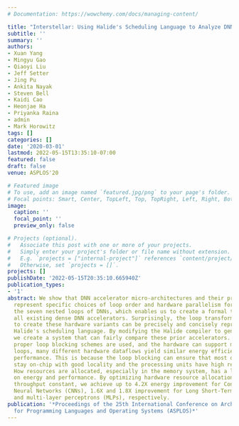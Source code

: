 ```yaml
---
# Documentation: https://wowchemy.com/docs/managing-content/

title: "Interstellar: Using Halide's Scheduling Language to Analyze DNN Accelerators"
subtitle: ''
summary: ''
authors:
- Xuan Yang
- Mingyu Gao
- Qiaoyi Liu
- Jeff Setter
- Jing Pu
- Ankita Nayak
- Steven Bell
- Kaidi Cao
- Heonjae Ha
- Priyanka Raina
- admin
- Mark Horowitz
tags: []
categories: []
date: '2020-03-01'
lastmod: 2022-05-15T13:35:10-07:00
featured: false
draft: false
venue: ASPLOS'20

# Featured image
# To use, add an image named `featured.jpg/png` to your page's folder.
# Focal points: Smart, Center, TopLeft, Top, TopRight, Left, Right, BottomLeft, Bottom, BottomRight.
image:
  caption: ''
  focal_point: ''
  preview_only: false

# Projects (optional).
#   Associate this post with one or more of your projects.
#   Simply enter your project's folder or file name without extension.
#   E.g. `projects = ["internal-project"]` references `content/project/deep-learning/index.md`.
#   Otherwise, set `projects = []`.
projects: []
publishDate: '2022-05-15T20:35:10.665940Z'
publication_types:
- '1'
abstract: We show that DNN accelerator micro-architectures and their program mappings
  represent specific choices of loop order and hardware parallelism for computing
  the seven nested loops of DNNs, which enables us to create a formal taxonomy of
  all existing dense DNN accelerators. Surprisingly, the loop transformations needed
  to create these hardware variants can be precisely and concisely represented by
  Halide's scheduling language. By modifying the Halide compiler to generate hardware,
  we create a system that can fairly compare these prior accelerators. As long as
  proper loop blocking schemes are used, and the hardware can support mapping replicated
  loops, many different hardware dataflows yield similar energy efficiency with good
  performance. This is because the loop blocking can ensure that most data references
  stay on-chip with good locality and the processing units have high resource utilization.
  How resources are allocated, especially in the memory system, has a large impact
  on energy and performance. By optimizing hardware resource allocation while keeping
  throughput constant, we achieve up to 4.2X energy improvement for Convolutional
  Neural Networks (CNNs), 1.6X and 1.8X improvement for Long Short-Term Memories (LSTMs)
  and multi-layer perceptrons (MLPs), respectively.
publication: '*Proceedings of the 25th International Conference on Architectural Support
  for Programming Languages and Operating Systems (ASPLOS)*'
---
```

